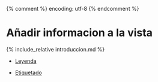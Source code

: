 {% comment %} encoding: utf-8 {% endcomment %}

# Añadir informacion a la vista

{% include_relative introduccion.md %}

* [Leyenda](leyenda_t.md)

* [Etiquetado](etiquetado_t.md)

